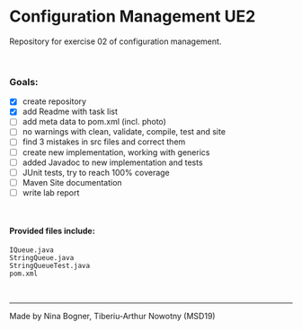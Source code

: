 # Configuration Management UE2

Repository for exercise 02 of configuration management.

<br />  

### Goals:

- [x] create repository
- [x] add Readme with task list
- [ ] add meta data to pom.xml (incl. photo)
- [ ] no warnings with clean, validate, compile, test and site
- [ ] find 3 mistakes in src files and correct them
- [ ] create new implementation, working with generics
- [ ] added Javadoc to new implementation and tests
- [ ] JUnit tests, try to reach 100% coverage
- [ ] Maven Site documentation
- [ ] write lab report

<br />  

#### Provided files include:

    IQueue.java
    StringQueue.java
    StringQueueTest.java
    pom.xml

<br />  

***

Made by Nina Bogner, Tiberiu-Arthur Nowotny (MSD19)
